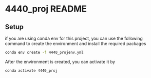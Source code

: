 # 4440_proj README
## Setup
if you are using conda env for this project, you can use the following command to create the environment and install the required packages
```bash
conda env create -f 4440_projenv.yml
```
After the environment is created, you can activate it by
```bash
conda activate 4440_proj
```